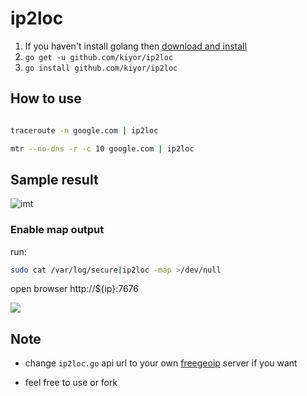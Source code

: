 #	ip2loc

1. If you haven't install golang then [download and install](http://golang.org/dl/)
2. `go get -u github.com/kiyor/ip2loc`
3. `go install github.com/kiyor/ip2loc`

##	How to use

```bash

traceroute -n google.com | ip2loc

mtr --no-dns -r -c 10 google.com | ip2loc

```

##	Sample result

![imt](http://ccnacdn.s3.amazonaws.com/img/2014-12-15_nginxln2html__ssh__14144_11-31-44.png)

### Enable map output

run:

```bash
sudo cat /var/log/secure|ip2loc -map >/dev/null
```

open browser http://${ip}:7676

![](https://kiyor.s3.amazonaws.com/imgs/2017-05-01_15-19-36_Marker_Clustering.png)

##	Note

-	change `ip2loc.go` api url to your own [freegeoip](https://github.com/fiorix/freegeoip) server if you want

-	feel free to use or fork
